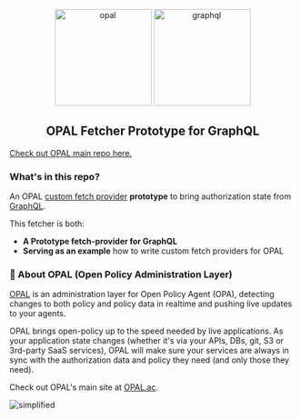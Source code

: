<p  align="center">
 <img src="https://github.com/permitio/opal/assets/4082578/4e21f85f-30ab-43e2-92de-b82f78888c71" height=170 alt="opal" border="0" />
 <img src="https://graphql.org/_next/static/media/logo-wordmark.4eec1155.svg" height=170 alt="graphql" border="0" />
</p>
<h2 align="center">
<b>OPAL Fetcher Prototype for GraphQL</b>
</h2>

[Check out OPAL main repo here.](https://github.com/permitio/opal)

### What's in this repo?

An OPAL [custom fetch provider](https://docs.opal.ac/tutorials/write_your_own_fetch_provider) <b>prototype</b> to bring authorization state from [GraphQL](https://graphql.org/).

This fetcher is both:

- **A Prototype fetch-provider for GraphQL**
- **Serving as an example** how to write custom fetch providers for OPAL

### 📖 About OPAL (Open Policy Administration Layer)
[OPAL](https://github.com/permitio/opal) is an administration layer for Open Policy Agent (OPA), detecting changes to both policy and policy data in realtime and pushing live updates to your agents.

OPAL brings open-policy up to the speed needed by live applications. As your application state changes (whether it's via your APIs, DBs, git, S3 or 3rd-party SaaS services), OPAL will make sure your services are always in sync with the authorization data and policy they need (and only those they need).

Check out OPAL's main site at [OPAL.ac](https://opal.ac).

<img src="https://i.ibb.co/CvmX8rR/simplified-diagram-highlight.png" alt="simplified" border="0">


  